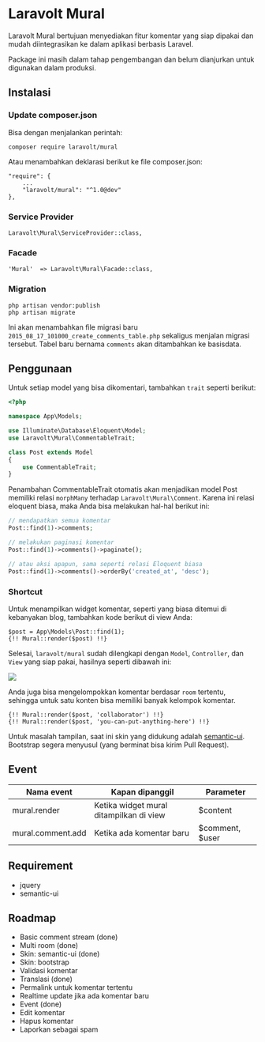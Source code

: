 # Laravolt Mural

Laravolt Mural bertujuan menyediakan fitur komentar yang siap dipakai dan mudah diintegrasikan ke dalam aplikasi berbasis Laravel.

Package ini masih dalam tahap pengembangan dan belum dianjurkan untuk digunakan dalam produksi.

## Instalasi

### Update composer.json

Bisa dengan menjalankan perintah:

	composer require laravolt/mural
	
Atau menambahkan deklarasi berikut ke file composer.json:

    "require": {
        ...
        "laravolt/mural": "^1.0@dev"
    },
	
### Service Provider

    Laravolt\Mural\ServiceProvider::class,	
### Facade

    'Mural'  => Laravolt\Mural\Facade::class,    
    
### Migration

	php artisan vendor:publish
	php artisan migrate
	
Ini akan menambahkan file migrasi baru `2015_08_17_101000_create_comments_table.php` sekaligus menjalan migrasi tersebut.	Tabel baru bernama `comments` akan ditambahkan ke basisdata.
    
## Penggunaan

Untuk setiap model yang bisa dikomentari, tambahkan `trait` seperti berikut:

```php
<?php

namespace App\Models;

use Illuminate\Database\Eloquent\Model;
use Laravolt\Mural\CommentableTrait;

class Post extends Model
{
    use CommentableTrait;
}
``` 


Penambahan CommentableTrait otomatis akan menjadikan model Post memiliki relasi `morphMany` terhadap `Laravolt\Mural\Comment`. Karena ini relasi eloquent biasa, maka Anda bisa melakukan hal-hal berikut ini:

```php
// mendapatkan semua komentar
Post::find(1)->comments;

// melakukan paginasi komentar
Post::find(1)->comments()->paginate();

// atau aksi apapun, sama seperti relasi Eloquent biasa
Post::find(1)->comments()->orderBy('created_at', 'desc');
```

### Shortcut

Untuk menampilkan widget komentar, seperti yang biasa ditemui di kebanyakan blog, tambahkan kode berikut di view Anda:

	$post = App\Models\Post::find(1);
    {!! Mural::render($post) !!}
    
Selesai, `laravolt/mural` sudah dilengkapi dengan `Model`, `Controller`, dan `View` yang siap pakai, hasilnya seperti dibawah ini:

![](https://dl.dropboxusercontent.com/u/21271348/laravolt_mural.png)    

Anda juga bisa mengelompokkan komentar berdasar `room` tertentu, sehingga untuk satu konten bisa memiliki banyak kelompok komentar.

    {!! Mural::render($post, 'collaborator') !!}
    {!! Mural::render($post, 'you-can-put-anything-here') !!}    

Untuk masalah tampilan, saat ini skin yang didukung adalah [semantic-ui](http://semantic-ui.com/). Bootstrap segera menyusul (yang berminat bisa kirim Pull Request).

## Event

| Nama event         | Kapan dipanggil                         | Parameter
| -------------      | -------------                           | ---
| mural.render       | Ketika widget mural ditampilkan di view | $content
| mural.comment.add  | Ketika ada komentar baru                | $comment, $user

## Requirement
* jquery
* semantic-ui

## Roadmap
* Basic comment stream (done)
* Multi room (done)
* Skin: semantic-ui (done)
* Skin: bootstrap
* Validasi komentar
* Translasi (done)
* Permalink untuk komentar tertentu
* Realtime update jika ada komentar baru
* Event (done)
* Edit komentar
* Hapus komentar
* Laporkan sebagai spam
